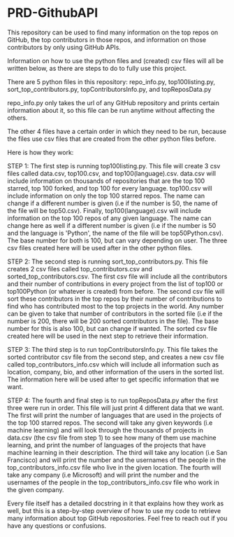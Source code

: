 # PRD-GithubAPI
This repository can be used to find many information on the top repos on GitHub, the top contributors in those repos, and information on those contributors by only using GitHub APIs.

Information on how to use the python files and (created) csv files will all be written below, as there are steps to do to fully use this project.

There are 5 python files in this repository: repo_info.py, top100listing.py, sort_top_contributors.py, topContributorsInfo.py, and topReposData.py

repo_info.py only takes the url of any GitHub repository and prints certain information about it, so this file can be run anytime without affecting the others.

The other 4 files have a certain order in which they need to be run, because the files use csv files that are created from the other python files before.

Here is how they work:

STEP 1: The first step is running top100listing.py. This file will create 3 csv files called data.csv, top100.csv, and top100(language).csv. data.csv will include information on thousands of repositories that are the top 100 starred, top 100 forked, and top 100 for every language. top100.csv will include information on only the top 100 starred repos. The name can change if a different number is given (i.e if the number is 50, the name of the file will be top50.csv). Finally, top100(language).csv will include information on the top 100 repos of any given language. The name can change here as well if a different number is given (i.e if the number is 50 and the language is 'Python', the name of the file will be top50Python.csv). The base number for both is 100, but can vary depending on user. The three csv files created here will be used after in the other python files.

STEP 2: The second step is running sort_top_contributors.py. This file creates 2 csv files called top_contributors.csv and sorted_top_contributors.csv. The first csv file will include all the contributors and their number of contributions in every project from the list of top100 or top100Python (or whatever is created) from before. The second csv file will sort these contributors in the top repos by their number of contributions to find who has contributed most to the top projects in the world. Any number can be given to take that number of contributors in the sorted file (i.e if the number is 200, there will be 200 sorted contributors in the file). The base number for this is also 100, but can change if wanted. The sorted csv file created here will be used in the next step to retrieve their information.

STEP 3: The third step is to run topContributorsInfo.py. This file takes the sorted contributor csv file from the second step, and creates a new csv file called top_contributors_info.csv which will include all information such as location, company, bio, and other information of the users in the sorted list. The information here will be used after to get specific information that we want.

STEP 4: The fourth and final step is to run topReposData.py after the first three were run in order. This file will just print 4 different data that we want. 
The first will print the number of languages that are used in the projects of the top 100 starred repos.
The second will take any given keywords (i.e machine learning) and will look through the thousands of projects in data.csv (the csv file from step 1) to see how many of them use machine learning, and print the number of languages of the projects that have machine learning in their description.
The third will take any location (i.e San Francisco) and will print the number and the usernames of the people in the top_contributors_info.csv file who live in the given location.
The fourth will take any company (i.e Microsoft) and will print the number and the usernames of the people in the top_contributors_info.csv file who work in the given company.

Every file itself has a detailed docstring in it that explains how they work as well, but this is a step-by-step overview of how to use my code to retrieve many information about top GitHub repositories. Feel free to reach out if you have any questions or confusions.

